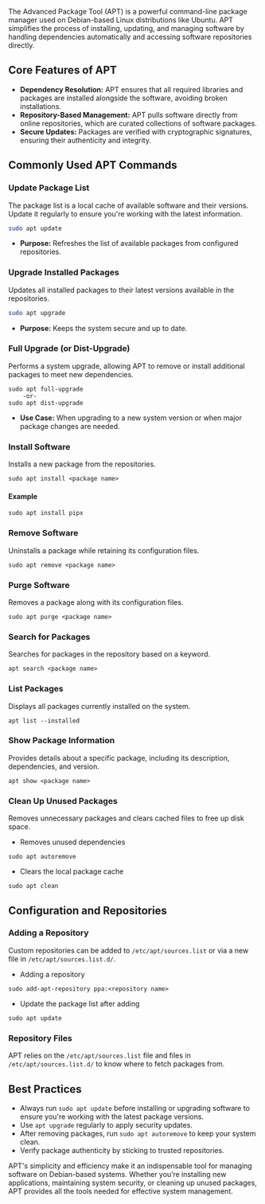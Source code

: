 The Advanced Package Tool (APT) is a powerful command-line package manager used on Debian-based Linux distributions like Ubuntu. APT simplifies the process of installing, updating, and managing software by handling dependencies automatically and accessing software repositories directly.
## Core Features of APT
- **Dependency Resolution:** APT ensures that all required libraries and packages are installed alongside the software, avoiding broken installations.
- **Repository-Based Management:** APT pulls software directly from online repositories, which are curated collections of software packages.
- **Secure Updates:** Packages are verified with cryptographic signatures, ensuring their authenticity and integrity.
## Commonly Used APT Commands
### Update Package List
The package list is a local cache of available software and their versions. Update it regularly to ensure you're working with the latest information.
```bash
sudo apt update
```
- **Purpose:** Refreshes the list of available packages from configured repositories.
### Upgrade Installed Packages
Updates all installed packages to their latest versions available in the repositories.
```bash
sudo apt upgrade
```
- **Purpose:** Keeps the system secure and up to date.
### Full Upgrade (or Dist-Upgrade)
Performs a system upgrade, allowing APT to remove or install additional packages to meet new dependencies.
```
sudo apt full-upgrade 
	-or-
sudo apt dist-upgrade
```
- **Use Case:** When upgrading to a new system version or when major package changes are needed.
### Install Software
Installs a new package from the repositories.
```
sudo apt install <package name>
```
#### Example
```
sudo apt install pipx
```
### Remove Software
Uninstalls a package while retaining its configuration files.
```
sudo apt remove <package name>
```
### Purge Software
Removes a package along with its configuration files.
```
sudo apt purge <package name>
```
### Search for Packages
Searches for packages in the repository based on a keyword.
```
apt search <package name>
```
### List Packages
Displays all packages currently installed on the system.
```
apt list --installed
```
### Show Package Information
Provides details about a specific package, including its description, dependencies, and version.
```
apt show <package name>
```
### Clean Up Unused Packages
Removes unnecessary packages and clears cached files to free up disk space.

- Removes unused dependencies
```
sudo apt autoremove
```

- Clears the local package cache
```
sudo apt clean
```
## Configuration and Repositories
### Adding a Repository
Custom repositories can be added to `/etc/apt/sources.list` or via a new file in `/etc/apt/sources.list.d/`.

- Adding a repository
```
sudo add-apt-repository ppa:<repository name>
```

- Update the package list after adding
```
sudo apt update
```
### Repository Files
APT relies on the `/etc/apt/sources.list` file and files in `/etc/apt/sources.list.d/` to know where to fetch packages from.
## Best Practices
- Always run `sudo apt update` before installing or upgrading software to ensure you're working with the latest package versions.
- Use `apt upgrade` regularly to apply security updates.
- After removing packages, run `sudo apt autoremove` to keep your system clean.
- Verify package authenticity by sticking to trusted repositories.

APT's simplicity and efficiency make it an indispensable tool for managing software on Debian-based systems. Whether you’re installing new applications, maintaining system security, or cleaning up unused packages, APT provides all the tools needed for effective system management.